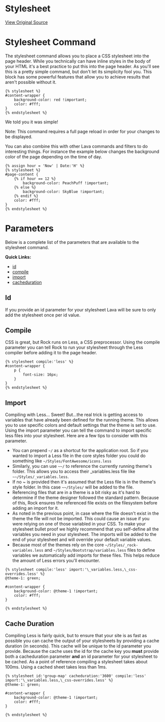 # Stylesheet
[View Original Source](https://community.rockrms.com/lava/commands/stylesheet-commands)

Stylesheet Command
==================

The stylesheet command allows you to place a CSS stylesheet into the page header. While you technically can have inline styles in the body of your HTML it's a best practice to put this into the page header. As you'll see this is a pretty simple command, but don't let its simplicity fool you. This block has some powerful features that allow you to achieve results that aren't possible without it.

```
{% stylesheet %}
#content-wrapper {
    background-color: red !important;
    color: #fff;
}
{% endstylesheet %}

```

We told you it was simple!

Note: This command requires a full page reload in order for your changes to be displayed.

You can also combine this with other Lava commands and filters to do interesting things. For instance the example below changes the background color of the page depending on the time of day.

```
{% assign hour = 'Now' | Date:'H' %}
{% stylesheet %}
#page-content {
    {% if hour == 12 %}
        background-color: PeachPuff !important;
    {% else %}
        background-color: SkyBlue !important;
    {% endif %}
    color: #fff;
}
{% endstylesheet %}    

```

Parameters
==========

Below is a complete list of the parameters that are available to the stylesheet command.

**Quick Links:**

*   [id](#id)
*   [compile](#compile)
*   [import](#import)
*   [cacheduration](#cacheduration)

Id
--

If you provide an id parameter for your stylesheet Lava will be sure to only add the stylesheet once per id value.

Compile
-------

CSS is great, but Rock runs on Less, a CSS preprocessor. Using the compile parameter you can tell Rock to run your stylesheet through the Less compiler before adding it to the page header.

```
{% stylesheet compile:'less' %}
#content-wrapper {
    p {
        font-size: 16px;
    }
}
{% endstylesheet %}

```

Import
------

Compiling with Less... Sweet! But...the real trick is getting access to variables that have already been defined for the running theme. This allows you to use specific colors and default settings that the theme is set to use. Using the import parameter you can tell the command to import specific less files into your stylesheet. Here are a few tips to consider with this parameter.

*   You can prepend `~/` as a shortcut for the application root. So if you wanted to import a Less file in the core styles folder you could do something like `~/Styles/FontAwesome/icons.less`
*   Similarly, you can use `~~/` to reference the currently running theme's folder. This allows you to access their \_variables.less file like `~~/Styles/_variables.less`.
*   If no ~ is provided then it's assumed that the Less file is in the theme's style folder. In this case `~~/Styles/` will be added to the file.
*   Referencing files that are in a theme is a bit risky as it's hard to determine if the theme designer followed the standard pattern. Because of this, Rock ensures the referenced file exists on the filesystem before adding an import for it.
*   As noted in the previous point, in case where the file doesn't exist in the theme the file will not be imported. This could cause an issue if you were relying on one of those variabled in your CSS. To make your stylesheet bullet proof we highly recommend that you self-define all the variables you need in your stylesheet. The imports will be added to the end of your stylesheet and will override your default variable values.
*   Because most of the themes rely on the core `~/Styles/_rock-variables.less` and `~/Styles/Bootstrap/variables.less` files to define variables we automatically add imports for these files. This helps reduce the amount of Less errors you'll encounter.

```
{% stylesheet compile:'less' import:'\_variables.less,\_css-overrides.less' %}
@theme-1: green; 

#content-wrapper {
    background-color: @theme-1 !important;
    color: #fff;
}

{% endstylesheet %}

```

Cache Duration
--------------

Compiling Less is fairly quick, but to ensure that your site is as fast as possible you can cache the output of your stylesheets by providing a cache duration (in seconds). This cache will be unique to the id parameter you provide. Because the cache uses the id for the cache key you **must** provide both a cacheduration parameter **and** an id parameter for your stylesheet to be cached. As a point of reference compiling a stylesheet takes about 100ms. Using a cached sheet takes less than 1ms.

```
{% stylesheet id:'group-map' cacheduration:'3600' compile:'less' import:'\_variables.less,\_css-overrides.less' %}
@theme-1: green; 

#content-wrapper {
    background-color: @theme-1 !important;
    color: #fff;
}

{% endstylesheet %}

```